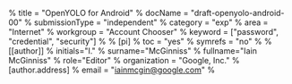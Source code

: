 % title = "OpenYOLO for Android"
% docName = "draft-openyolo-android-00"
% submissionType = "independent"
% category = "exp"
% area = "Internet"
% workgroup = "Account Chooser"
% keyword = ["password", "credential", "security"]
%
% [pi]
% toc = "yes"
% symrefs = "no"
%
% [[author]]
% initials="I."
% surname="McGinniss"
% fullname="Iain McGinniss"
% role="Editor"
% organization = "Google, Inc."
% [author.address]
% email = "iainmcgin@google.com"
%
